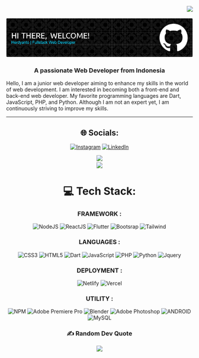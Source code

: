 <div align="right">
  
  [![](https://visitcount.itsvg.in/api?id=menrva-pixel&icon=2&color=6)](https://visitcount.itsvg.in)
  
 </div>
 
![Header](https://github.com/Menrva-pixel/Menrva-pixel/blob/main/github-header-image.png)
<h3 align="center">A passionate Web Developer from Indonesia</h3>
<p>Hello, I am a junior web developer aiming to enhance my skills in the world of web development. I am interested in becoming both a front-end and back-end web developer. My favorite programming languages are Dart, JavaScript, PHP, and Python. Although I am not an expert yet, I am continuously striving to improve my skills.</p>

---


<div align="center">

## 🌐 Socials:
[![Instagram](https://img.shields.io/badge/Instagram-%23E4405F.svg?logo=Instagram&logoColor=white)](https://instagram.com/bherdyanto26) [![LinkedIn](https://img.shields.io/badge/LinkedIn-%230077B5.svg?logo=linkedin&logoColor=white)](https://www.linkedin.com/in/barkah-herdyanto-sejati-636840258/) 

![](https://github-readme-streak-stats.herokuapp.com/?user=menrva-pixel&theme=radical&hide_border=false)<br/>
![](https://github-readme-stats.vercel.app/api/top-langs/?username=menrva-pixel&theme=radical&hide_border=false&include_all_commits=true&count_private=false&layout=compact)

# 💻 Tech Stack:
  ### FRAMEWORK :
  ![NodeJS](https://img.shields.io/badge/node.js-6DA55F?style=for-the-badge&logo=node.js&logoColor=white)
  ![ReactJS](https://img.shields.io/badge/React-20232A?style=for-the-badge&logo=react&logoColor=61DAFB)
  ![Flutter](https://img.shields.io/badge/Flutter-02569B?style=for-the-badge&logo=flutter&logoColor=white)
  ![Bootsrap](https://img.shields.io/badge/Bootstrap-563D7C?style=for-the-badge&logo=bootstrap&logoColor=white)
  ![Tailwind](https://img.shields.io/badge/Tailwind_CSS-38B2AC?style=for-the-badge&logo=tailwind-css&logoColor=white)
  
  ### LANGUAGES :
  ![CSS3](https://img.shields.io/badge/css3-%231572B6.svg?style=for-the-badge&logo=css3&logoColor=white)
  ![HTML5](https://img.shields.io/badge/html5-%23E34F26.svg?style=for-the-badge&logo=html5&logoColor=white) 
  ![Dart](https://img.shields.io/badge/dart-%230175C2.svg?style=for-the-badge&logo=dart&logoColor=white) 
  ![JavaScript](https://img.shields.io/badge/javascript-%23323330.svg?style=for-the-badge&logo=javascript&logoColor=%23F7DF1E) 
  ![PHP](https://img.shields.io/badge/php-%23777BB4.svg?style=for-the-badge&logo=php&logoColor=white) 
  ![Python](https://img.shields.io/badge/python-3670A0?style=for-the-badge&logo=python&logoColor=ffdd54)
  ![Jquery](https://img.shields.io/badge/jQuery-0769AD?style=for-the-badge&logo=jquery&logoColor=white)

  ### DEPLOYMENT :
  ![Netlify](https://img.shields.io/badge/netlify-%23000000.svg?style=for-the-badge&logo=netlify&logoColor=#00C7B7)
  ![Vercel](https://img.shields.io/badge/vercel-%23000000.svg?style=for-the-badge&logo=vercel&logoColor=white)
  
  ### UTILITY :
  ![NPM](https://img.shields.io/badge/NPM-%23000000.svg?style=for-the-badge&logo=npm&logoColor=white)
  ![Adobe Premiere Pro](https://img.shields.io/badge/Adobe%20Premiere%20Pro-9999FF.svg?style=for-the-badge&logo=Adobe%20Premiere%20Pro&logoColor=white)
  ![Blender](https://img.shields.io/badge/blender-%23F5792A.svg?style=for-the-badge&logo=blender&logoColor=white)
  ![Adobe Photoshop](https://img.shields.io/badge/adobephotoshop-%2331A8FF.svg?style=for-the-badge&logo=adobephotoshop&logoColor=white)
  ![ANDROID](https://img.shields.io/badge/android-%2320232a.svg?style=for-the-badge&logo=android&logoColor=%a4c639) 
  ![MySQL](https://img.shields.io/badge/mysql-%2300f.svg?style=for-the-badge&logo=mysql&logoColor=white) 
 
  
### ✍️ Random Dev Quote
  <a href="">![](https://quotes-github-readme.vercel.app/api?type=horizontal&theme=radical)</a>
  


</div>

